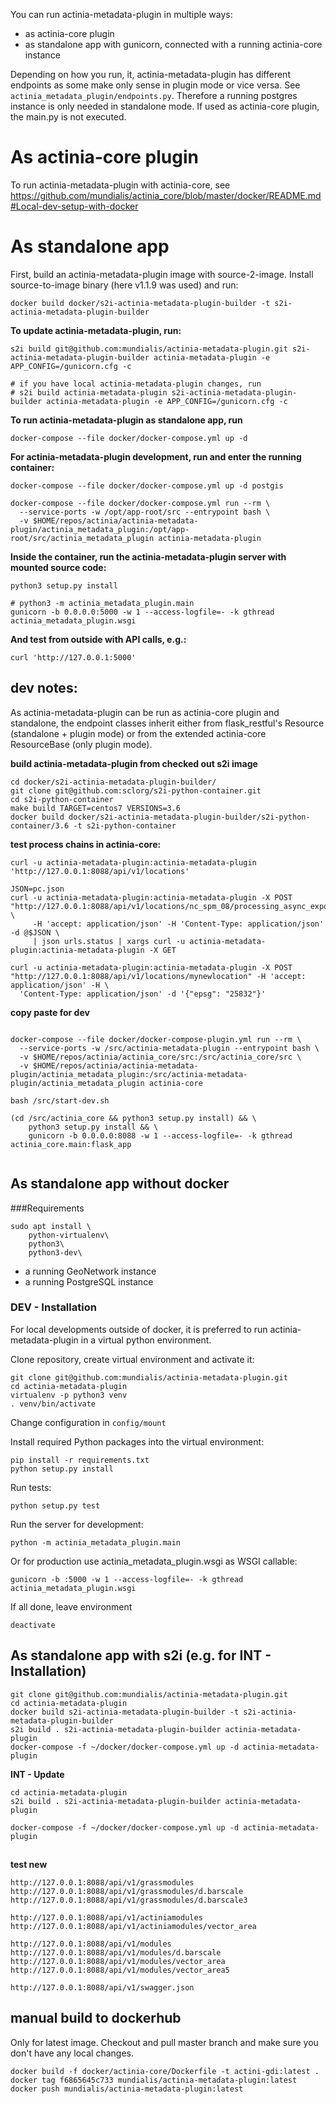 You can run actinia-metadata-plugin in multiple ways:

* as actinia-core plugin
* as standalone app with gunicorn, connected with a running actinia-core instance

Depending on how you run, it, actinia-metadata-plugin has different endpoints as some make only sense in plugin mode or vice versa. See `actinia_metadata_plugin/endpoints.py`. Therefore a running postgres instance is only needed in standalone mode. If used as actinia-core plugin, the main.py is not executed.


# As actinia-core plugin

To run actinia-metadata-plugin with actinia-core, see https://github.com/mundialis/actinia_core/blob/master/docker/README.md#Local-dev-setup-with-docker


# As standalone app

First, build an actinia-metadata-plugin image with source-2-image. Install source-to-image binary (here v1.1.9 was used) and run:
```
docker build docker/s2i-actinia-metadata-plugin-builder -t s2i-actinia-metadata-plugin-builder
```
__To update actinia-metadata-plugin, run:__
```
s2i build git@github.com:mundialis/actinia-metadata-plugin.git s2i-actinia-metadata-plugin-builder actinia-metadata-plugin -e APP_CONFIG=/gunicorn.cfg -c

# if you have local actinia-metadata-plugin changes, run
# s2i build actinia-metadata-plugin s2i-actinia-metadata-plugin-builder actinia-metadata-plugin -e APP_CONFIG=/gunicorn.cfg -c

```
__To run actinia-metadata-plugin as standalone app, run__
```
docker-compose --file docker/docker-compose.yml up -d
```

__For actinia-metadata-plugin development, run and enter the running container:__
```
docker-compose --file docker/docker-compose.yml up -d postgis

docker-compose --file docker/docker-compose.yml run --rm \
  --service-ports -w /opt/app-root/src --entrypoint bash \
  -v $HOME/repos/actinia/actinia-metadata-plugin/actinia_metadata_plugin:/opt/app-root/src/actinia_metadata_plugin actinia-metadata-plugin
```

__Inside the container, run the actinia-metadata-plugin server with mounted source code:__
```
python3 setup.py install

# python3 -m actinia_metadata_plugin.main
gunicorn -b 0.0.0.0:5000 -w 1 --access-logfile=- -k gthread actinia_metadata_plugin.wsgi
```

__And test from outside with API calls, e.g.:__
```
curl 'http://127.0.0.1:5000'
```


## dev notes:

As actinia-metadata-plugin can be run as actinia-core plugin and standalone, the endpoint
classes inherit either from flask_restful's Resource (standalone + plugin mode) or from the extended actinia-core ResourceBase (only plugin mode).

__build actinia-metadata-plugin from checked out s2i image__
```
cd docker/s2i-actinia-metadata-plugin-builder/
git clone git@github.com:sclorg/s2i-python-container.git
cd s2i-python-container
make build TARGET=centos7 VERSIONS=3.6
docker build docker/s2i-actinia-metadata-plugin-builder/s2i-python-container/3.6 -t s2i-python-container
```


__test process chains in actinia-core:__
```
curl -u actinia-metadata-plugin:actinia-metadata-plugin 'http://127.0.0.1:8088/api/v1/locations'

JSON=pc.json
curl -u actinia-metadata-plugin:actinia-metadata-plugin -X POST "http://127.0.0.1:8088/api/v1/locations/nc_spm_08/processing_async_export" \
     -H 'accept: application/json' -H 'Content-Type: application/json' -d @$JSON \
     | json urls.status | xargs curl -u actinia-metadata-plugin:actinia-metadata-plugin -X GET

curl -u actinia-metadata-plugin:actinia-metadata-plugin -X POST "http://127.0.0.1:8088/api/v1/locations/mynewlocation" -H 'accept: application/json' -H \
  'Content-Type: application/json' -d '{"epsg": "25832"}'
```

__copy paste for dev__
```

docker-compose --file docker/docker-compose-plugin.yml run --rm \
  --service-ports -w /src/actinia-metadata-plugin --entrypoint bash \
  -v $HOME/repos/actinia/actinia_core/src:/src/actinia_core/src \
  -v $HOME/repos/actinia/actinia-metadata-plugin/actinia_metadata_plugin:/src/actinia-metadata-plugin/actinia_metadata_plugin actinia-core

bash /src/start-dev.sh

(cd /src/actinia_core && python3 setup.py install) && \
    python3 setup.py install && \
    gunicorn -b 0.0.0.0:8088 -w 1 --access-logfile=- -k gthread actinia_core.main:flask_app


```



## As standalone app without docker

###Requirements
```
sudo apt install \
    python-virtualenv\
    python3\
    python3-dev\
```
* a running GeoNetwork instance
* a running PostgreSQL instance

### DEV - Installation
For local developments outside of docker, it is preferred to run actinia-metadata-plugin in a virtual python environment.

Clone repository, create virtual environment and activate it:
```
git clone git@github.com:mundialis/actinia-metadata-plugin.git
cd actinia-metadata-plugin
virtualenv -p python3 venv
. venv/bin/activate
```

Change configuration in ```config/mount```

Install required Python packages into the virtual environment:
```
pip install -r requirements.txt
python setup.py install
```
Run tests:
```
python setup.py test
```

Run the server for development:
```
python -m actinia_metadata_plugin.main
```

Or for production use actinia_metadata_plugin.wsgi as WSGI callable:
```
gunicorn -b :5000 -w 1 --access-logfile=- -k gthread actinia_metadata_plugin.wsgi

```

If all done, leave environment
```
deactivate
```

## As standalone app with s2i (e.g. for INT - Installation)

```
git clone git@github.com:mundialis/actinia-metadata-plugin.git
cd actinia-metadata-plugin
docker build s2i-actinia-metadata-plugin-builder -t s2i-actinia-metadata-plugin-builder
s2i build . s2i-actinia-metadata-plugin-builder actinia-metadata-plugin
docker-compose -f ~/docker/docker-compose.yml up -d actinia-metadata-plugin
```

__INT - Update__

```
cd actinia-metadata-plugin
s2i build . s2i-actinia-metadata-plugin-builder actinia-metadata-plugin

docker-compose -f ~/docker/docker-compose.yml up -d actinia-metadata-plugin
```


##

__test new__
```
http://127.0.0.1:8088/api/v1/grassmodules
http://127.0.0.1:8088/api/v1/grassmodules/d.barscale
http://127.0.0.1:8088/api/v1/grassmodules/d.barscale3

http://127.0.0.1:8088/api/v1/actiniamodules
http://127.0.0.1:8088/api/v1/actiniamodules/vector_area

http://127.0.0.1:8088/api/v1/modules
http://127.0.0.1:8088/api/v1/modules/d.barscale
http://127.0.0.1:8088/api/v1/modules/vector_area
http://127.0.0.1:8088/api/v1/modules/vector_area5

http://127.0.0.1:8088/api/v1/swagger.json

```

## manual build to dockerhub

Only for latest image. Checkout and pull master branch and make sure you don't
have any local changes.
```
docker build -f docker/actinia-core/Dockerfile -t actini-gdi:latest .
docker tag f6865645c733 mundialis/actinia-metadata-plugin:latest
docker push mundialis/actinia-metadata-plugin:latest
```
